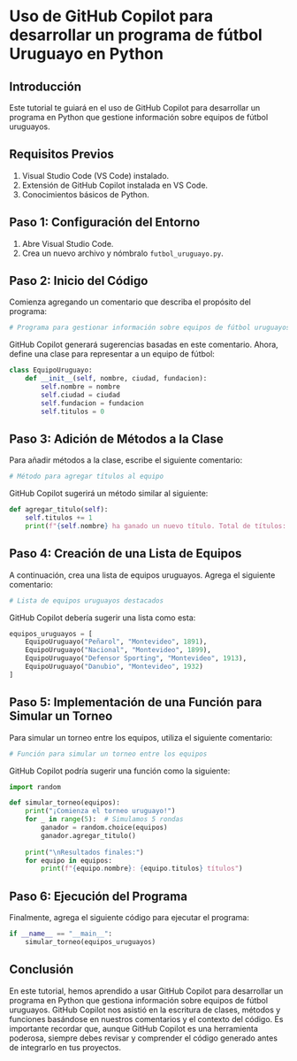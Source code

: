 # Uso de GitHub Copilot para desarrollar un programa de fútbol Uruguayo en Python

## Introducción

Este tutorial te guiará en el uso de GitHub Copilot para desarrollar un programa en Python que gestione información sobre equipos de fútbol uruguayos. 

## Requisitos Previos

1. Visual Studio Code (VS Code) instalado.
2. Extensión de GitHub Copilot instalada en VS Code.
3. Conocimientos básicos de Python.

## Paso 1: Configuración del Entorno

1. Abre Visual Studio Code.
2. Crea un nuevo archivo y nómbralo `futbol_uruguayo.py`.

## Paso 2: Inicio del Código

Comienza agregando un comentario que describa el propósito del programa:

```python
# Programa para gestionar información sobre equipos de fútbol uruguayos
```

GitHub Copilot generará sugerencias basadas en este comentario. Ahora, define una clase para representar a un equipo de fútbol:

```python
class EquipoUruguayo:
    def __init__(self, nombre, ciudad, fundacion):
        self.nombre = nombre
        self.ciudad = ciudad
        self.fundacion = fundacion
        self.titulos = 0
```

## Paso 3: Adición de Métodos a la Clase

Para añadir métodos a la clase, escribe el siguiente comentario:

```python
# Método para agregar títulos al equipo
```

GitHub Copilot sugerirá un método similar al siguiente:

```python
def agregar_titulo(self):
    self.titulos += 1
    print(f"{self.nombre} ha ganado un nuevo título. Total de títulos: {self.titulos}")
```

## Paso 4: Creación de una Lista de Equipos

A continuación, crea una lista de equipos uruguayos. Agrega el siguiente comentario:

```python
# Lista de equipos uruguayos destacados
```

GitHub Copilot debería sugerir una lista como esta:

```python
equipos_uruguayos = [
    EquipoUruguayo("Peñarol", "Montevideo", 1891),
    EquipoUruguayo("Nacional", "Montevideo", 1899),
    EquipoUruguayo("Defensor Sporting", "Montevideo", 1913),
    EquipoUruguayo("Danubio", "Montevideo", 1932)
]
```

## Paso 5: Implementación de una Función para Simular un Torneo

Para simular un torneo entre los equipos, utiliza el siguiente comentario:

```python
# Función para simular un torneo entre los equipos
```

GitHub Copilot podría sugerir una función como la siguiente:

```python
import random

def simular_torneo(equipos):
    print("¡Comienza el torneo uruguayo!")
    for _ in range(5):  # Simulamos 5 rondas
        ganador = random.choice(equipos)
        ganador.agregar_titulo()
    
    print("\nResultados finales:")
    for equipo in equipos:
        print(f"{equipo.nombre}: {equipo.titulos} títulos")
```

## Paso 6: Ejecución del Programa

Finalmente, agrega el siguiente código para ejecutar el programa:

```python
if __name__ == "__main__":
    simular_torneo(equipos_uruguayos)
```

## Conclusión

En este tutorial, hemos aprendido a usar GitHub Copilot para desarrollar un programa en Python que gestiona información sobre equipos de fútbol uruguayos. GitHub Copilot nos asistió en la escritura de clases, métodos y funciones basándose en nuestros comentarios y el contexto del código.
Es importante recordar que, aunque GitHub Copilot es una herramienta poderosa, siempre debes revisar y comprender el código generado antes de integrarlo en tus proyectos.

